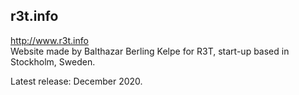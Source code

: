 ## r3t.info  

http://www.r3t.info  
Website made by Balthazar Berling Kelpe for R3T, start-up based in Stockholm, Sweden.  

Latest release: December 2020.